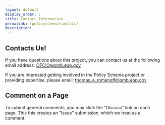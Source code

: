 ```yaml
---
layout: default
display_order: 7
title: Contact Information 
permalink: /policyschema/contact/ 
description: 
---
```

## Contacts Us!
If you have questions about this project, you can contact us at the following email address:
OFCIO@omb.eop.gov

If you are interested getting involved in the Policy Schema project or providing expertise, please email: thomas_e_romanoff@omb.eop.gov

## Comment on a Page
To submit general comments, you may click the "Discuss" link on each page. This this creates an "Issue" submission, which we treat as a comment.
